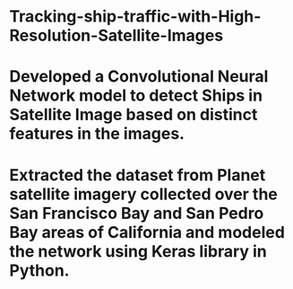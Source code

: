 # Tracking-ship-traffic-with-High-Resolution-Satellite-Images

# Developed a Convolutional Neural Network model to detect Ships in Satellite Image based on distinct features in the images.
# Extracted the dataset from Planet satellite imagery collected over the San Francisco Bay and San Pedro Bay areas of California and modeled the network using Keras library in Python.
